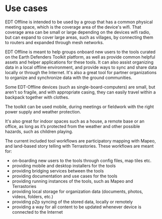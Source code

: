 # Use cases

EDT Offline is intended to be used by a group that has a common physical meeting space, which is the coverage area of the device's wifi. That coverage area can be small or large depending on the devices wifi radio, but can expand to cover large areas, such as villages, by connecting them to routers and expanded through mesh networks.

EDT Offline is meant to help groups onboard new users to the tools curated on the Earth Defenders Toolkit platform, as well as provide common helpful assets and helper applications for these tools. It can also assist organizing data in a local offline environment, and provide ways to sync and share data locally or through the Internet. It's also a great tool for partner organizations to organize and synchronize data with the ground communities.

Some EDT-Offline devices (such as single-board-computers) are small, but aren't so fragile, and with appropriate casing, they can easily travel within a backpack together with clothes.

The toolkit can be used mobile, during meetings or fieldwork with the right power supply and weather protection.

It's also great for indoor spaces such as a house, a remote base or an office, as long as it’s protected from the weather and other possible hazards, such as children playing.

The current included tool workflows are participatory mapping with Mapeo, and land-based story telling with Terrastories. These workflows are meant for:

* on-boarding new users to the tools through config files, map tiles etc.
* providing mobile and desktop installers for the tools
* providing bridging services between the tools
* providing documentation and use cases for the tools
* providing running instances of the tools, such as Mapeo and Terrastories
* providing local storage for organization data (documents, photos, videos, folders, etc.)
* providing p2p syncing of the stored data, locally or remotely
* providing a way for all content to be updated whenever device is connected to the Internet
